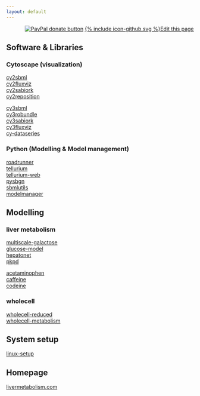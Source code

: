 ```yaml
---
layout: default
---
```


<div align="right">
<a href="https://www.paypal.com/cgi-bin/webscr?cmd=_s-xclick&amp;hosted_button_id=RYHNRJFBMWD5N" title="Donate to this project using Paypal"><img src="https://img.shields.io/badge/paypal-donate-yellow.svg" alt="PayPal donate button" /></a>
<a href="{{site.github.repository_url}}/edit/master/{{page.path}}"><span class="icon icon--github">{% include icon-github.svg %}</span>Edit this page</a></div>

## Software & Libraries
### Cytoscape (visualization)
[cy2sbml](https://github.com/matthiaskoenig/cy2sbml/)  
[cy2fluxviz](https://github.com/matthiaskoenig/cy2fluxviz/)  
[cy2sabiork](https://github.com/matthiaskoenig/cy2sabiork/)  
[cy2reposition](https://github.com/matthiaskoenig/cy2reposition/)  

[cy3sbml](https://github.com/matthiaskoenig/cy3sbml/)  
[cy3robundle](https://github.com/matthiaskoenig/cy3robundle/)  
[cy3sabiork](https://github.com/matthiaskoenig/cy3sabiork/)  
[cy3fluxviz](https://github.com/matthiaskoenig/cy3fluxviz/)  
[cy-dataseries](https://github.com/martincerny/cy-dataseries) 

### Python (Modelling & Model management)
[roadrunner](https://github.com/sys-bio/roadrunner/)  
[tellurium](https://github.com/sys-bio/tellurium/)  
[tellurium-web](https://github.com/matthiaskoenig/tellurium-web/)  
[pysbgn](https://github.com/matthiaskoenig/libsbgn-python)  
[sbmlutils](https://github.com/matthiaskoenig/sbmlutils/)  
[modelmanager](https://github.com/matthiaskoenig/modelmanager/)  

## Modelling
### liver metabolism
[multiscale-galactose](https://github.com/matthiaskoenig/multiscale-galactose)  
[glucose-model](https://github.com/matthiaskoenig/glucose-model)  
[hepatonet](https://github.com/matthiaskoenig/hepatonet)  
[pkpd](https://github.com/matthiaskoenig/pkpd)  

[acetaminophen](https://github.com/matthiaskoenig/acetaminophen)  
[caffeine](https://github.com/matthiaskoenig/caffeine)  
[codeine](https://github.com/matthiaskoenig/codeine)  

### wholecell
[wholecell-reduced](https://github.com/whole-cell-tutors/whole-cell-reduced)  
[wholecell-metabolism](https://github.com/dagwa/wholecell-metabolism)

## System setup
[linux-setup](https://github.com/matthiaskoenig/linux-setup)

## Homepage
[livermetabolism.com](https://github.com/matthiaskoenig/livermetabolism-site)
